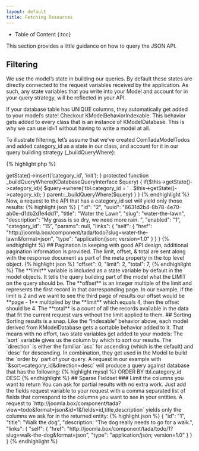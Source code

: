 ```yaml
---
layout: default
title: Fetching Resources
---
```


* Table of Content
{:toc}

This section provides a little guidance on how to query the JSON API.

## Filtering

We use the model’s state in building our queries. By default these states are directly connected to the request variables received by the application. As such, any state variables that you write into your Model and account for in your query strategy, will be reflected in your API.

If your database table has UNIQUE columns, they automatically get added to your model’s state!
Checkout KModelBehaviorIndexable. This behavior gets added to every class that is an instance of KModelDatabase.
This is why we can use id=1 without having to write a model at all.

To illustrate filtering, let’s assume that we’ve created ComTadaModelTodos and added category_id as a state in our class, and account for it in our query building strategy (_buildQueryWhere):

{% highlight php %}
<?php
class ComTadaModelTodos extends KModelDatabase
{
    public function __construct(KObjectConfig $config)
    {
        parent::__construct($config);
        $this->getState()->insert(‘category_id’, ‘init’);
    }
    protected function _buildQueryWhere(KDatabaseQueryInterface $query)
    {
        if($this->getState()->category_id){
            $query->where('tbl.category_id = ' . $this->getState()->category_id);
        }
        parent::_buildQueryWhere($query)
    }
}
{% endhighlight %}

Now, a request to the API that has a category_id set will yield only those results:

{% highlight json %}
{
    "id": "2",
    "uuid": "6631d2b4-8b78-4e70-ab0e-d1db2d1e4dd1",
    "title": "Water the Lawn",
    "slug": "water-the-lawn",
    "description": "My grass is so dry, we need more rain. ",
    "enabled": "1",
    "category_id": "15",
    "params": null,
    "links":
    {
        "self":
        {
            "href": "http://joomla.box/component/tada/todo?slug=water-the-lawn&format=json",
            "type": "application/json; version=1.0"
        }
    }
}
{% endhighlight %}

## Pagination

In keeping with good API design, additional pagination information is provided. The limit, offset, & total are sent along with the response document as part of the meta property in the top level object.

{% highlight json %}
"offset": 0,
"limit": 2,
"total": 7,
{% endhighlight %}

The **limit** variable is included as a state variable by default in the model objects. It tells the query building part of the model what the LIMIT on the query should be.
The **offset** is an integer multiple of the limit and represents the first record in that corresponding page. In our example, if the limit is 2 and we want to see the third page of results our offset would be **page - 1** multiplied by the **limit** which equals 4, then the offset should be 4.

The **total** is a count of all the records available in the data that fit the current request vars without the limit applied to them.

## Sorting

Sorting results is a snap. Like the “Indexable” behavior above, each model derived from KModelDatabase gets a sortable behavior added to it. That means with no effort, two state variables get added to your models:

The `sort` variable gives us the column by which to sort our results.
The `direction` is either the familiar `asc` for ascending (which is the default) and `desc` for descending. In combination, they get used in the Model to build the `order by` part of your query. A request in our example with `&sort=category_id&direction=desc` will produce a query against database that has the following:

{% highlight mysql %}
    ORDER BY tbl.category_id DESC
{% endhighlight %}

## Sparse Fieldset

### Limit the columns you want to return

You can ask for partial results with no extra work. Just add the fields request variable to your request with a comma separated list of fields that correspond to the columns you want to see in your entities.

A request to `http://joomla.box/component/tada?view=todo&format=json&id=1&fields=id,title,description` yields only the columns we ask for in the returned entity:

{% highlight json %}
{
    "id": "1",
    "title": "Walk the dog",
    "description: "The dog really needs to go for a walk.",
    "links":
    {
        "self":
        {
            "href": "http://joomla.box/component/tada/todo/1?slug=walk-the-dog&format=json",
            "type": "application/json; version=1.0"
        }
    }
}
{% endhighlight %}
